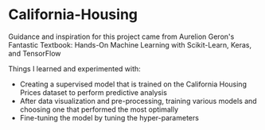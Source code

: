 # California-Housing

Guidance and inspiration for this project came from Aurelion Geron's Fantastic Textbook: Hands-On Machine Learning with Scikit-Learn, Keras, and TensorFlow

Things I learned and experimented with:

- Creating a supervised model that is trained on the California Housing Prices dataset to perform predictive analysis
- After data visualization and pre-processing, training various models and choosing one that performed the most optimally
- Fine-tuning the model by tuning the hyper-parameters
